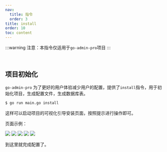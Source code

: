 ```yaml
---
nav:
  title: 指令
  order: 3
title: install
order: 10
toc: content
---
```


:::warning
注意：本指令仅适用于`go-admin-pro`项目
:::

<br>

## 项目初始化

`go-admin-pro` 为了更好的用户体验减少用户的配置，提供了`install`指令，用于初始化项目，生成配置文件，生成数据库表。

```sh
$ go run main.go install
```

这样可以启动项目的可视化引导安装页面，按照提示进行操作即可。

页面示例：

![](https://doc-image.zhangwj.com/img/install01.png)
![](https://doc-image.zhangwj.com/img/install02.png)
![](https://doc-image.zhangwj.com/img/install03.png)
![](https://doc-image.zhangwj.com/img/install04.png)
![](https://doc-image.zhangwj.com/img/install05.png)

到这里就完成配置了。
